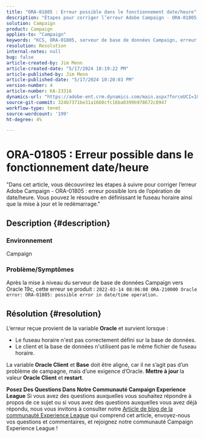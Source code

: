 ```yaml
---
title: "ORA-01805 : Erreur possible dans le fonctionnement date/heure"
description: "Étapes pour corriger l’erreur Adobe Campaign - ORA-01805."
solution: Campaign
product: Campaign
applies-to: "Campaign"
keywords: "KCS, ORA-01805, serveur de base de données Campaign, erreur d’Oracle, Campaign"
resolution: Resolution
internal-notes: null
bug: false
article-created-by: Jim Menn
article-created-date: "5/17/2024 10:19:22 PM"
article-published-by: Jim Menn
article-published-date: "5/17/2024 10:20:03 PM"
version-number: 4
article-number: KA-23316
dynamics-url: "https://adobe-ent.crm.dynamics.com/main.aspx?forceUCI=1&pagetype=entityrecord&etn=knowledgearticle&id=51c44681-9b14-ef11-9f8a-6045bd006268"
source-git-commit: 324b7371be31a1660cfc16ba0399b978672c8947
workflow-type: tm+mt
source-wordcount: '199'
ht-degree: 4%

---
```


# ORA-01805 : Erreur possible dans le fonctionnement date/heure


&quot;Dans cet article, vous découvrirez les étapes à suivre pour corriger l’erreur Adobe Campaign - ORA-01805 : erreur possible lors de l’opération de date/heure. Vous pouvez le résoudre en définissant le fuseau horaire ainsi que la mise à jour et le redémarrage.&quot;

## Description {#description}


### <b>Environnement</b>

Campaign



### <b>Problème/Symptômes</b>

Après la mise à niveau du serveur de base de données Campaign vers Oracle 19c, cette erreur se produit : `2022-03-14 08:06:08 ORA-210000 Oracle error: ORA-01805: possible error in date/time operation.`


## Résolution {#resolution}


L’erreur reçue provient de la variable <b>Oracle</b> et survient lorsque :

- Le fuseau horaire n&#39;est pas correctement défini sur la base de données.
- Le client et la base de données n&#39;utilisent pas le même fichier de fuseau horaire.


La variable<b> Oracle Client</b> et <b>Base</b> doit être aligné, car il ne s’agit pas d’un problème de campagne, mais d’une exigence d’Oracle. <b>Mettre à jour </b>la valeur<b> Oracle Client</b> et <b>restart</b>.


<b>Posez Des Questions Dans Notre Communauté Campaign Experience League</b>
Si vous avez des questions auxquelles vous souhaitez répondre à propos de ce sujet ou si vous avez des questions auxquelles vous avez déjà répondu, nous vous invitons à consulter notre [Article de blog de la communauté Experience League](https://experienceleaguecommunities.adobe.com/t5/adobe-campaign-classic-blogs/introducing-top-kcs-articles-curated-for-your-troubleshooting/bc-p/672426#M132 "Suivez le lien.") qui comprend cet article, envoyez-nous vos questions et commentaires, et rejoignez notre communauté Campaign Experience League !
